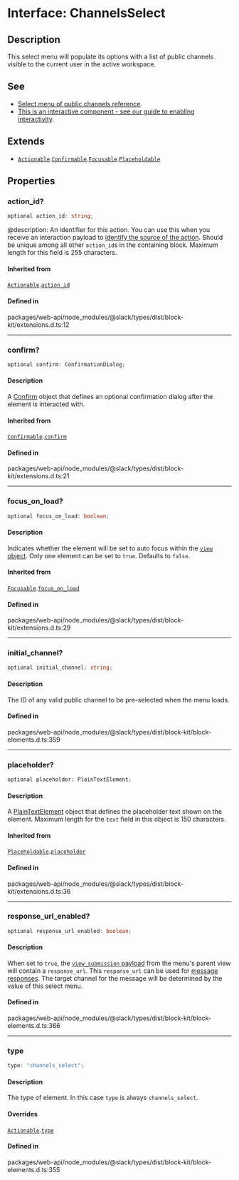 # Interface: ChannelsSelect

## Description

This select menu will populate its options with a list of public channels visible to the current user
in the active workspace.

## See

 - [Select menu of public channels reference](https://api.slack.com/reference/block-kit/block-elements#channels_select).
 - [This is an interactive component - see our guide to enabling interactivity](https://api.slack.com/interactivity/handling).

## Extends

- [`Actionable`](Interface.Actionable.md).[`Confirmable`](Interface.Confirmable.md).[`Focusable`](Interface.Focusable.md).[`Placeholdable`](Interface.Placeholdable.md)

## Properties

### action\_id?

```ts
optional action_id: string;
```

@description: An identifier for this action. You can use this when you receive an interaction payload to
[identify the source of the action](https://api.slack.com/interactivity/handling#payloads). Should be unique
among all other `action_id`s in the containing block. Maximum length for this field is 255 characters.

#### Inherited from

[`Actionable`](Interface.Actionable.md).[`action_id`](Interface.Actionable.md#action_id)

#### Defined in

packages/web-api/node\_modules/@slack/types/dist/block-kit/extensions.d.ts:12

***

### confirm?

```ts
optional confirm: ConfirmationDialog;
```

#### Description

A [Confirm](Interface.Confirm.md) object that defines an optional confirmation dialog after the element is interacted
with.

#### Inherited from

[`Confirmable`](Interface.Confirmable.md).[`confirm`](Interface.Confirmable.md#confirm)

#### Defined in

packages/web-api/node\_modules/@slack/types/dist/block-kit/extensions.d.ts:21

***

### focus\_on\_load?

```ts
optional focus_on_load: boolean;
```

#### Description

Indicates whether the element will be set to auto focus within the
[`view` object](https://api.slack.com/reference/surfaces/views). Only one element can be set to `true`.
Defaults to `false`.

#### Inherited from

[`Focusable`](Interface.Focusable.md).[`focus_on_load`](Interface.Focusable.md#focus_on_load)

#### Defined in

packages/web-api/node\_modules/@slack/types/dist/block-kit/extensions.d.ts:29

***

### initial\_channel?

```ts
optional initial_channel: string;
```

#### Description

The ID of any valid public channel to be pre-selected when the menu loads.

#### Defined in

packages/web-api/node\_modules/@slack/types/dist/block-kit/block-elements.d.ts:359

***

### placeholder?

```ts
optional placeholder: PlainTextElement;
```

#### Description

A [PlainTextElement](Interface.PlainTextElement.md) object that defines the placeholder text shown on the element. Maximum
length for the `text` field in this object is 150 characters.

#### Inherited from

[`Placeholdable`](Interface.Placeholdable.md).[`placeholder`](Interface.Placeholdable.md#placeholder)

#### Defined in

packages/web-api/node\_modules/@slack/types/dist/block-kit/extensions.d.ts:36

***

### response\_url\_enabled?

```ts
optional response_url_enabled: boolean;
```

#### Description

When set to `true`, the [`view_submission` payload](https://api.slack.com/reference/interaction-payloads/views#view_submission)
from the menu's parent view will contain a `response_url`. This `response_url` can be used for
[message responses](https://api.slack.com/interactivity/handling#message_responses). The target channel
for the message will be determined by the value of this select menu.

#### Defined in

packages/web-api/node\_modules/@slack/types/dist/block-kit/block-elements.d.ts:366

***

### type

```ts
type: "channels_select";
```

#### Description

The type of element. In this case `type` is always `channels_select`.

#### Overrides

[`Actionable`](Interface.Actionable.md).[`type`](Interface.Actionable.md#type)

#### Defined in

packages/web-api/node\_modules/@slack/types/dist/block-kit/block-elements.d.ts:355
